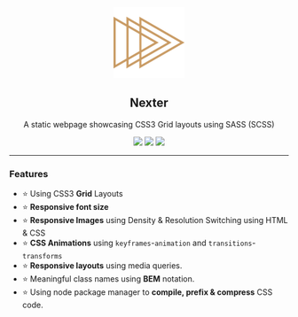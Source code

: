 <div align="center">
  <img src="img/favicon.png" />
  <h2>Nexter</h2>
  <p>A static webpage showcasing CSS3 Grid layouts using SASS (SCSS)</p>
</div>

<div align="center">

  <!-- HTML -->
  <img src="https://img.shields.io/badge/html5-%23E34F26.svg?style=for-the-badge&logo=html5&logoColor=white">

  <!-- CSS -->
  <img src="https://img.shields.io/badge/css3-%231572B6.svg?style=for-the-badge&logo=css3&logoColor=white">

  <!-- SASS -->
  <img src="https://img.shields.io/badge/SASS-hotpink.svg?style=for-the-badge&logo=SASS&logoColor=white">

  <!-- MORE BADGES visit https://github.com/Ileriayo/markdown-badges -->

</div>

---

### Features

- ⭐ Using CSS3 **Grid** Layouts
- ⭐ **Responsive font size**
- ⭐ **Responsive Images** using Density & Resolution Switching using HTML & CSS
- ⭐ **CSS Animations** using `keyframes`-`animation` and `transitions`-`transforms`
- ⭐ **Responsive layouts** using media queries.
- ⭐ Meaningful class names using **BEM** notation.
- ⭐ Using node package manager to **compile, prefix & compress** CSS code.
